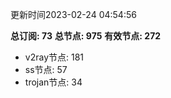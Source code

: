 更新时间2023-02-24 04:54:56

**总订阅: 73**
**总节点: 975**
**有效节点: 272**
- v2ray节点: 181
- ss节点: 57
- trojan节点: 34
